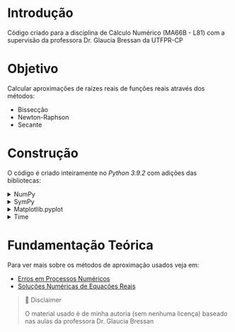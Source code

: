 # Introdução

Código criado para a disciplina de Cálculo Numérico (MA66B - L81) com a supervisão da professora Dr. Glaucia Bressan da UTFPR-CP

# Objetivo

Calcular aproximações de raízes reais de funções reais através dos métodos:

* Bissecção
* Newton-Raphson
* Secante

# Construção

O código é criado inteiramente no *Python 3.9.2* com adições das bibliotecas:

<details>
  <summary>NumPy</summary>	

  Biblioteca que adiciona funções matemática como cosseno, seno, tangente, módulo, função teto e logaritmos. Além disso, adiciona constantes matemáticas como número de euler (e) e pi.

</details>

<details>	
  <summary>SymPy</summary>

  Biblioteca de linguagem simbólica que tem imbutido métodos de integração e derivação. A biblioteca trabalha com strings e é possível converter-las em função anônimas (lambda) através da função lambdify().

</details>

<details>
  <summary>Matplotlib.pyplot</summary>

  Biblioteca usada para plotar gráficos de funções e mostrar a precisão dos métodos a cada iteração.

</details>

<details>	
  <summary>Time</summary>

  Biblioteca padrão do Python para manipulação de tempo no código. Aqui usada para dar um pause possibilitando ao usuário ler informações na tela

</details>

# Fundamentação Teórica

Para ver mais sobre os métodos de aproximação usados veja em:
* [Erros em Processos Numéricos](https://www.notion.so/esdrasbattosti/T-pico-1-Erros-em-Processos-Num-ricos-d25d1ca4d38b41f2932728ce275a385d)
* [Soluções Numéricas de Equações Reais](https://www.notion.so/esdrasbattosti/T-pico-2-Solu-es-Num-ricas-de-Equa-es-Reais-921ab1dc5de747f29af5aff004653fda)

> 📘 Disclaimer
>
> O material usado é de minha autoria (sem nenhuma licença) baseado nas aulas da professora Dr. Glaucia Bressan


